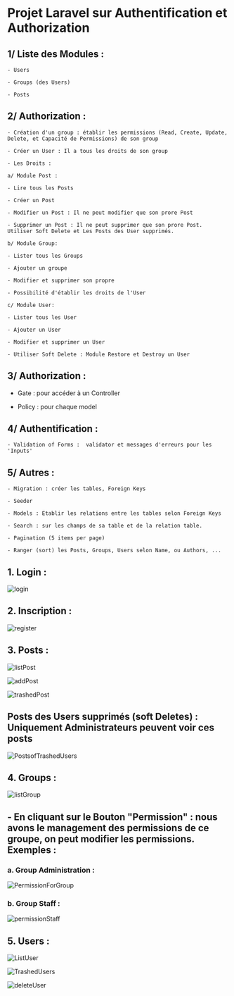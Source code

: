 # Projet Laravel sur Authentification et Authorization

## 1/ Liste des Modules :

    - Users

    - Groups (des Users)

    - Posts 

## 2/ Authorization :

    - Création d'un group : établir les permissions (Read, Create, Update, Delete, et Capacité de Permissions) de son group

    - Créer un User : Il a tous les droits de son group

    - Les Droits :

    a/ Module Post :

    - Lire tous les Posts

    - Créer un Post

    - Modifier un Post : Il ne peut modifier que son prore Post

    - Supprimer un Post : Il ne peut supprimer que son prore Post. Utiliser Soft Delete et Les Posts des User supprimés.

    b/ Module Group:

    - Lister tous les Groups

    - Ajouter un groupe

    - Modifier et supprimer son propre

    - Possibilité d'établir les droits de l'User

    c/ Module User:

    - Lister tous les User

    - Ajouter un User

    - Modifier et supprimer un User

    - Utiliser Soft Delete : Module Restore et Destroy un User

## 3/ Authorization :

   - Gate : pour accéder à un Controller
  
   - Policy : pour chaque model

## 4/ Authentification :

    - Validation of Forms :  validator et messages d'erreurs pour les 'Inputs'

## 5/ Autres :

    - Migration : créer les tables, Foreign Keys

    - Seeder

    - Models : Etablir les relations entre les tables selon Foreign Keys

    - Search : sur les champs de sa table et de la relation table.

    - Pagination (5 items per page)

    - Ranger (sort) les Posts, Groups, Users selon Name, ou Authors, ...

## 1. Login :
    
![login](https://github.com/trong53/Laravel_Project_Authen_Authorization/assets/107623849/86c602b4-0906-4f5d-99e7-ac9c0754c111)

## 2. Inscription :

![register](https://github.com/trong53/Laravel_Project_Authen_Authorization/assets/107623849/677d4a73-7179-46cc-b6cb-3c2c00528965)

## 3. Posts :

![listPost](https://github.com/trong53/Laravel_Project_Authen_Authorization/assets/107623849/86c48da7-1f1c-4ad1-b1e9-944c3dd9000a)

![addPost](https://github.com/trong53/Laravel_Project_Authen_Authorization/assets/107623849/7c95f465-5e33-4ef4-bf73-69062d247e0a)

![trashedPost](https://github.com/trong53/Laravel_Project_Authen_Authorization/assets/107623849/de71d088-08fe-4400-9b93-c435e7ac544e)

## Posts des Users supprimés (soft Deletes) : Uniquement Administrateurs peuvent voir ces posts 

![PostsofTrashedUsers](https://github.com/trong53/Laravel_Project_Authen_Authorization/assets/107623849/1f453e33-c363-4418-9bbf-909d9700ee55)

## 4. Groups :

![listGroup](https://github.com/trong53/Laravel_Project_Authen_Authorization/assets/107623849/a0616bc8-9b7c-42fd-bacf-83bb5c18db74)

## - En cliquant sur le Bouton "Permission" : nous avons le management des permissions de ce groupe, on peut modifier les permissions. Exemples :

### a. Group Administration :

![PermissionForGroup](https://github.com/trong53/Laravel_Project_Authen_Authorization/assets/107623849/d4f4d53a-08cf-4f32-b484-a3600bc1c4a4)

### b. Group Staff :

![permissionStaff](https://github.com/trong53/Laravel_Project_Authen_Authorization/assets/107623849/67203d84-2aac-47d8-84ac-be955e5d68ec)

## 5. Users :

![ListUser](https://github.com/trong53/Laravel_Project_Authen_Authorization/assets/107623849/54256c50-f38e-4232-a33c-381084972940)

![TrashedUsers](https://github.com/trong53/Laravel_Project_Authen_Authorization/assets/107623849/f2ddca85-8f42-4d77-b93d-b2284d4ad62f)

![deleteUser](https://github.com/trong53/Laravel_Project_Authen_Authorization/assets/107623849/77d1378e-67c5-435f-a26b-26ebd54ad406)


    

